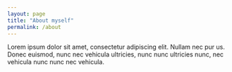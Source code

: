 ```yaml
---
layout: page
title: "About myself"
permalink: /about
---
```


Lorem ipsum dolor sit amet, consectetur adipiscing elit. Nullam nec pur us. Donec euismod, nunc nec vehicula ultricies, nunc nunc ultricies nunc, nec vehicula nunc nunc nec vehicula.